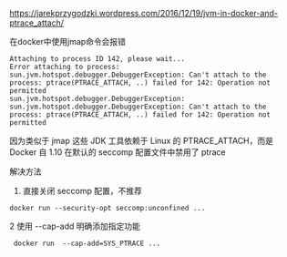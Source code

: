 https://jarekprzygodzki.wordpress.com/2016/12/19/jvm-in-docker-and-ptrace_attach/

在docker中使用jmap命令会报错

```
Attaching to process ID 142, please wait...
Error attaching to process: sun.jvm.hotspot.debugger.DebuggerException: Can't attach to the process: ptrace(PTRACE_ATTACH, ..) failed for 142: Operation not permitted
sun.jvm.hotspot.debugger.DebuggerException: sun.jvm.hotspot.debugger.DebuggerException: Can't attach to the process: ptrace(PTRACE_ATTACH, ..) failed for 142: Operation not permitted
```

因为类似于 jmap 这些 JDK 工具依赖于 Linux 的 PTRACE_ATTACH，而是 Docker 自 1.10 在默认的 seccomp 配置文件中禁用了 ptrace

解决方法
1. 直接关闭 seccomp 配置，不推荐
```
docker run --security-opt seccomp:unconfined ...
```
2 使用 --cap-add 明确添加指定功能
```
 docker run  --cap-add=SYS_PTRACE ...
```